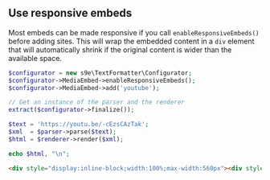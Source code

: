 ## Use responsive embeds

Most embeds can be made responsive if you call `enableResponsiveEmbeds()` before adding sites. This will wrap the embedded content in a `div` element that will automatically shrink if the original content is wider than the available space.

```php
$configurator = new s9e\TextFormatter\Configurator;
$configurator->MediaEmbed->enableResponsiveEmbeds();
$configurator->MediaEmbed->add('youtube');

// Get an instance of the parser and the renderer
extract($configurator->finalize());

$text = 'https://youtu.be/-cEzsCAzTak';
$xml  = $parser->parse($text);
$html = $renderer->render($xml);

echo $html, "\n";
```
```html
<div style="display:inline-block;width:100%;max-width:560px"><div style="height:0;position:relative;padding-top:56.25%"><iframe width="560" height="315" allowfullscreen="" frameborder="0" scrolling="no" style="position:absolute;top:0;left:0;width:100%;height:100%" src="//www.youtube.com/embed/-cEzsCAzTak"></iframe></div></div>
```
